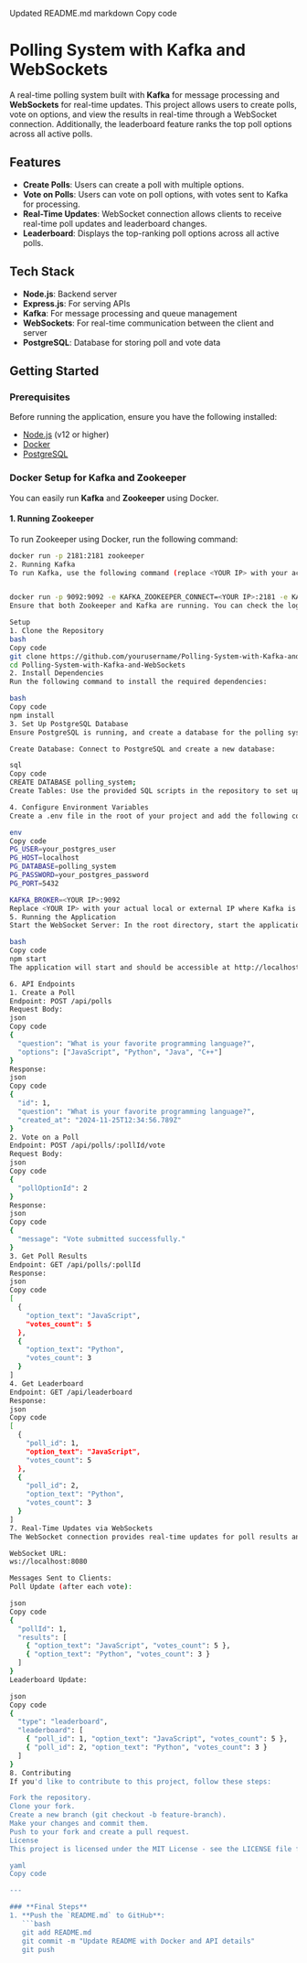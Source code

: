 Updated README.md
markdown
Copy code

# Polling System with Kafka and WebSockets

A real-time polling system built with **Kafka** for message processing and **WebSockets** for real-time updates. This project allows users to create polls, vote on options, and view the results in real-time through a WebSocket connection. Additionally, the leaderboard feature ranks the top poll options across all active polls.

## Features

- **Create Polls**: Users can create a poll with multiple options.
- **Vote on Polls**: Users can vote on poll options, with votes sent to Kafka for processing.
- **Real-Time Updates**: WebSocket connection allows clients to receive real-time poll updates and leaderboard changes.
- **Leaderboard**: Displays the top-ranking poll options across all active polls.

## Tech Stack

- **Node.js**: Backend server
- **Express.js**: For serving APIs
- **Kafka**: For message processing and queue management
- **WebSockets**: For real-time communication between the client and server
- **PostgreSQL**: Database for storing poll and vote data

## Getting Started

### Prerequisites

Before running the application, ensure you have the following installed:

- [Node.js](https://nodejs.org/) (v12 or higher)
- [Docker](https://www.docker.com/get-started)
- [PostgreSQL](https://www.postgresql.org/download/)

### Docker Setup for Kafka and Zookeeper

You can easily run **Kafka** and **Zookeeper** using Docker.

#### 1. **Running Zookeeper**

To run Zookeeper using Docker, run the following command:

````bash
docker run -p 2181:2181 zookeeper
2. Running Kafka
To run Kafka, use the following command (replace <YOUR IP> with your actual IP address):


docker run -p 9092:9092 -e KAFKA_ZOOKEEPER_CONNECT=<YOUR IP>:2181 -e KAFKA_ADVERTISED_LISTENERS=PLAINTEXT://<YOUR IP>:9092 -e KAFKA_OFFSETS_TOPIC_REPLICATION_FACTOR=1 confluentinc/cp-kafka
Ensure that both Zookeeper and Kafka are running. You can check the logs to verify that Kafka has connected to Zookeeper and is ready to accept messages.

Setup
1. Clone the Repository
bash
Copy code
git clone https://github.com/yourusername/Polling-System-with-Kafka-and-WebSockets.git
cd Polling-System-with-Kafka-and-WebSockets
2. Install Dependencies
Run the following command to install the required dependencies:

bash
Copy code
npm install
3. Set Up PostgreSQL Database
Ensure PostgreSQL is running, and create a database for the polling system.

Create Database: Connect to PostgreSQL and create a new database:

sql
Copy code
CREATE DATABASE polling_system;
Create Tables: Use the provided SQL scripts in the repository to set up the necessary tables (polls, poll_options, votes).

4. Configure Environment Variables
Create a .env file in the root of your project and add the following configurations:

env
Copy code
PG_USER=your_postgres_user
PG_HOST=localhost
PG_DATABASE=polling_system
PG_PASSWORD=your_postgres_password
PG_PORT=5432

KAFKA_BROKER=<YOUR IP>:9092
Replace <YOUR IP> with your actual local or external IP where Kafka is running.
5. Running the Application
Start the WebSocket Server: In the root directory, start the application:

bash
Copy code
npm start
The application will start and should be accessible at http://localhost:3000.

6. API Endpoints
1. Create a Poll
Endpoint: POST /api/polls
Request Body:
json
Copy code
{
  "question": "What is your favorite programming language?",
  "options": ["JavaScript", "Python", "Java", "C++"]
}
Response:
json
Copy code
{
  "id": 1,
  "question": "What is your favorite programming language?",
  "created_at": "2024-11-25T12:34:56.789Z"
}
2. Vote on a Poll
Endpoint: POST /api/polls/:pollId/vote
Request Body:
json
Copy code
{
  "pollOptionId": 2
}
Response:
json
Copy code
{
  "message": "Vote submitted successfully."
}
3. Get Poll Results
Endpoint: GET /api/polls/:pollId
Response:
json
Copy code
[
  {
    "option_text": "JavaScript",
    "votes_count": 5
  },
  {
    "option_text": "Python",
    "votes_count": 3
  }
]
4. Get Leaderboard
Endpoint: GET /api/leaderboard
Response:
json
Copy code
[
  {
    "poll_id": 1,
    "option_text": "JavaScript",
    "votes_count": 5
  },
  {
    "poll_id": 2,
    "option_text": "Python",
    "votes_count": 3
  }
]
7. Real-Time Updates via WebSockets
The WebSocket connection provides real-time updates for poll results and leaderboard changes.

WebSocket URL:
ws://localhost:8080

Messages Sent to Clients:
Poll Update (after each vote):

json
Copy code
{
  "pollId": 1,
  "results": [
    { "option_text": "JavaScript", "votes_count": 5 },
    { "option_text": "Python", "votes_count": 3 }
  ]
}
Leaderboard Update:

json
Copy code
{
  "type": "leaderboard",
  "leaderboard": [
    { "poll_id": 1, "option_text": "JavaScript", "votes_count": 5 },
    { "poll_id": 2, "option_text": "Python", "votes_count": 3 }
  ]
}
8. Contributing
If you'd like to contribute to this project, follow these steps:

Fork the repository.
Clone your fork.
Create a new branch (git checkout -b feature-branch).
Make your changes and commit them.
Push to your fork and create a pull request.
License
This project is licensed under the MIT License - see the LICENSE file for details.

yaml
Copy code

---

### **Final Steps**
1. **Push the `README.md` to GitHub**:
   ```bash
   git add README.md
   git commit -m "Update README with Docker and API details"
   git push







````
